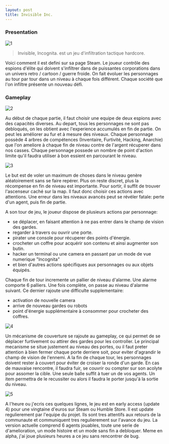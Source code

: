 ```yaml
---
layout: post
title: Invisible Inc.
---
```


### Presentation

![1](http://cdn.akamai.steamstatic.com/steam/apps/243970/ss_1952455d229787ece8cffdf82c4f09c12c8125af.1920x1080.jpg)

> Invisible, Incognita. est un jeu d'infiltration tactique hardcore.

Voici comment il est defini sur sa page Steam. Le joueur contr&ocirc;le des espions d'&eacute;lite qui doivent s'infiltrer dans de puissantes corporations dans un univers retro / cartoon / guerre froide. On fait &eacute;voluer les personnages au tour par tour dans un niveau &agrave; chaque fois diff&eacute;rent. Chaque soci&eacute;t&eacute; que l'on infiltre pr&eacute;sente un nouveau d&eacute;fi.

### Gameplay

![2](https://steamcommunity.com/linkfilter/?url=http://cdn.akamai.steamstatic.com/steam/apps/243970/ss_ced622009a1b1afbfafed57b01d2decf7a4cdfc6.1920x1080.jpg)

Au d&eacute;but de chaque partie, il faut choisir une equipe de deux espions avec des capacit&eacute;s diverses. Au depart, tous les personnages ne sont pas debloqu&eacute;s, on les obtient avec l'experience accumul&eacute;s en fin de partie. On peut les am&eacute;liorer au fur et &agrave; mesure des niveaux. Chaque personnage poss&egrave;de 4 arbres de comp&eacute;tences (Inventaire, Furtivit&eacute;, Hacking, Anarchie) que l'on ameliore &agrave; chaque fin de niveau contre de l'argent r&eacute;cuperer dans nos casses. Chaque personnage possede un nombre de point d'action limite qu'il faudra utiliser &agrave; bon essient en parcourant le niveau.

![3](http://cdn.akamai.steamstatic.com/steam/apps/243970/ss_11af98088c8e3c1017ac2024d9b4d9411b39d813.1920x1080.jpg)

Le but est de voler un maximum de choses dans le niveau gen&egrave;re al&eacute;atoirement sans se faire rep&eacute;rer. Plus on reste discret, plus la r&eacute;compense en fin de niveau est importante. Pour sortir, il suffit de trouver l'ascenseur cach&eacute; sur la map. Il faut donc choisir ces actions avec attentions. Une erreur dans les niveaux avanc&eacute;s peut se r&eacute;v&eacute;ler fatale: perte d'un agent, puis fin de partie.

A son tour de jeu, le joueur dispose de plusieurs actions par personnage:

- se d&eacute;placer, en faisant attention &agrave; ne pas entrer dans le champ de vision des gardes.
- regarder &agrave; travers ou ouvrir une porte.
- pirater une console pour r&eacute;cuperer des points d'&eacute;nergie.
- crocheter un coffre pour acqu&eacute;rir son contenu et ainsi augmenter son butin.
- hacker un terminal ou une camera en passant par un mode de vue numerique "Incognita"
- et bien d'autres actions sp&eacute;cifiques aux personnages ou aux objets &eacute;quip&eacute;s.

Chaque fin de tour incremente un pallier de niveau d'alarme. Une alarme comporte 6 palliers. Une fois compl&egrave;te, on passe au niveau d'alarme suivant. Ce dernier rajoute une difficulte supplementaire:

- activation de nouvelle camera
- arrive de nouveau gardes ou robots
- point d'&eacute;nergie suppl&eacute;mentaire &agrave; consommer pour crocheter des coffres.

![4](http://cdn.akamai.steamstatic.com/steam/apps/243970/ss_74e18e9b00e1adb905daff1c83a4ed53a95e4a7d.1920x1080.jpg)

Un m&eacute;canisme de couverture se rajoute au gameplay, ce qui permet de se d&eacute;placer furtivement ou attirer des gardes pour les controller. Le principal mecanisme se situe justement au niveau des portes, ou il faut preter attention &agrave; bien fermer chaque porte derriere soit, pour eviter d'agrandir le champ de vision de l'ennemi. A la fin de chaque tour, les personnages doivent rester &agrave; couvert pour &eacute;viter de croiser la ronde d'un garde. En cas de mauvaise rencontre, il faudra fuir, se couvrir ou compter sur son acolyte pour assomer la cible. Une seule balle suffit &agrave; tuer un de vos agents. Un item permettra de le recussiter ou alors il faudra le porter jusqu'&agrave; la sortie du niveau.

![5](http://cdn.akamai.steamstatic.com/steam/apps/243970/ss_dc3f42a29961e8940dc1ad0e2d6b41615d086115.1920x1080.jpg)

A l'heure ou j'ecris ces quelques lignes, le jeu est en early access (update 4) pour une vingtaine d'euros sur Steam ou Humble Store. Il est update regulierement par l'equipe du projet. Ils sont tres attentifs aux retours de la communaute et communiquent tres regulierement sur l'avance du jeu. La version actuelle comprend 6 agents jouables, toute une serie de d'amelioration, un mode histoire et un mode sans fin a debloquer. Meme en alpha, j'ai joue plusieurs heures a ce jeu sans rencontrer de bug.